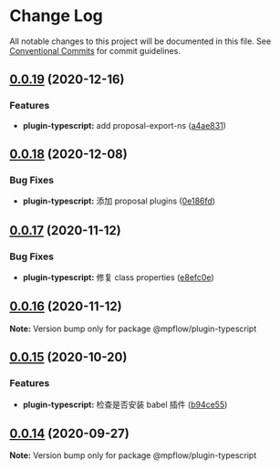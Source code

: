 # Change Log

All notable changes to this project will be documented in this file.
See [Conventional Commits](https://conventionalcommits.org) for commit guidelines.

## [0.0.19](https://github.com/wechat-miniprogram/mpflow/compare/@mpflow/plugin-typescript@0.0.18...@mpflow/plugin-typescript@0.0.19) (2020-12-16)


### Features

* **plugin-typescript:** add proposal-export-ns ([a4ae831](https://github.com/wechat-miniprogram/mpflow/commit/a4ae83143ecd8af60cfa129b96eb0604989a9228))





## [0.0.18](https://github.com/wechat-miniprogram/mpflow/compare/@mpflow/plugin-typescript@0.0.17...@mpflow/plugin-typescript@0.0.18) (2020-12-08)


### Bug Fixes

* **plugin-typescript:** 添加 proposal plugins ([0e186fd](https://github.com/wechat-miniprogram/mpflow/commit/0e186fd5a6b412c49b5385cc91e47a55d91eaf63))





## [0.0.17](https://github.com/wechat-miniprogram/mpflow/compare/@mpflow/plugin-typescript@0.0.15...@mpflow/plugin-typescript@0.0.17) (2020-11-12)

### Bug Fixes

- **plugin-typescript:** 修复 class properties ([e8efc0e](https://github.com/wechat-miniprogram/mpflow/commit/e8efc0e0a660c6026237ed88b20c3bf07639bb88))

## [0.0.16](https://github.com/wechat-miniprogram/mpflow/compare/@mpflow/plugin-typescript@0.0.15...@mpflow/plugin-typescript@0.0.16) (2020-11-12)

**Note:** Version bump only for package @mpflow/plugin-typescript

## [0.0.15](https://github.com/wechat-miniprogram/mpflow/compare/@mpflow/plugin-typescript@0.0.14...@mpflow/plugin-typescript@0.0.15) (2020-10-20)

### Features

- **plugin-typescript:** 检查是否安装 babel 插件 ([b94ce55](https://github.com/wechat-miniprogram/mpflow/commits/b94ce553dee30ae670eb7e6c59bc2e62287e8c02))

## [0.0.14](https://github.com/wechat-miniprogram/mpflow/compare/@mpflow/plugin-typescript@0.0.13...@mpflow/plugin-typescript@0.0.14) (2020-09-27)

**Note:** Version bump only for package @mpflow/plugin-typescript
